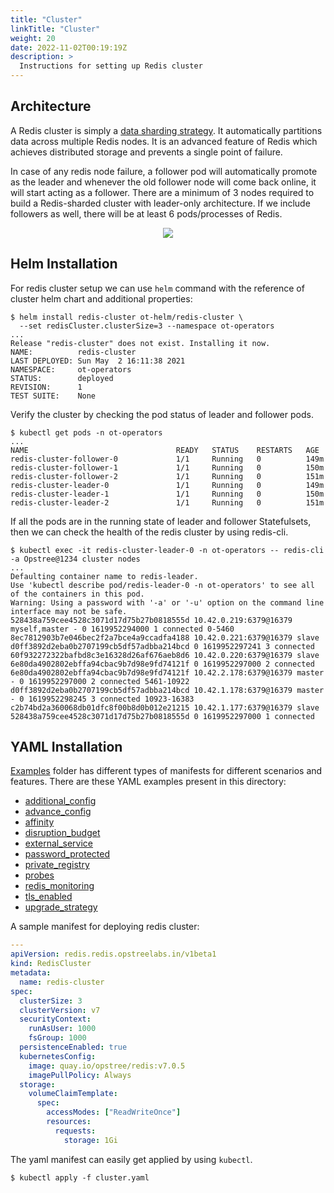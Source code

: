 ```yaml
---
title: "Cluster"
linkTitle: "Cluster"
weight: 20
date: 2022-11-02T00:19:19Z
description: >
  Instructions for setting up Redis cluster
---
```


## Architecture

A Redis cluster is simply a [data sharding strategy](https://www.digitalocean.com/community/tutorials/understanding-database-sharding). It automatically partitions data across multiple Redis nodes. It is an advanced feature of Redis which achieves distributed storage and prevents a single point of failure.

In case of any redis node failure, a follower pod will automatically promote as the leader and whenever the old follower node will come back online, it will start acting as a follower. There are a minimum of 3 nodes required to build a Redis-sharded cluster with leader-only architecture. If we include followers as well, there will be at least 6 pods/processes of Redis.

<div align="center" class="mb-0">
    <img src="../../../images/cluster-redis.png">
</div>

## Helm Installation

For redis cluster setup we can use `helm` command with the reference of cluster helm chart and additional properties:

```shell
$ helm install redis-cluster ot-helm/redis-cluster \
  --set redisCluster.clusterSize=3 --namespace ot-operators
...
Release "redis-cluster" does not exist. Installing it now.
NAME:          redis-cluster
LAST DEPLOYED: Sun May  2 16:11:38 2021
NAMESPACE:     ot-operators
STATUS:        deployed
REVISION:      1
TEST SUITE:    None
```

Verify the cluster by checking the pod status of leader and follower pods.

```shell
$ kubectl get pods -n ot-operators
...
NAME                                 READY   STATUS    RESTARTS   AGE
redis-cluster-follower-0             1/1     Running   0          149m
redis-cluster-follower-1             1/1     Running   0          150m
redis-cluster-follower-2             1/1     Running   0          151m
redis-cluster-leader-0               1/1     Running   0          149m
redis-cluster-leader-1               1/1     Running   0          150m
redis-cluster-leader-2               1/1     Running   0          151m
```

If all the pods are in the running state of leader and follower Statefulsets, then we can check the health of the redis cluster by using redis-cli.

```shell
$ kubectl exec -it redis-cluster-leader-0 -n ot-operators -- redis-cli -a Opstree@1234 cluster nodes
...
Defaulting container name to redis-leader.
Use 'kubectl describe pod/redis-leader-0 -n ot-operators' to see all of the containers in this pod.
Warning: Using a password with '-a' or '-u' option on the command line interface may not be safe.
528438a759cee4528c3071d17d75b27b0818555d 10.42.0.219:6379@16379 myself,master - 0 1619952294000 1 connected 0-5460
8ec7812903b7e046bec2f2a7bce4a9ccadfa4188 10.42.0.221:6379@16379 slave d0ff3892d2eba0b2707199cb5df57adbba214bcd 0 1619952297241 3 connected
60f932272322bafbd8c3e16328d26af676aeb8d6 10.42.0.220:6379@16379 slave 6e80da4902802ebffa94cbac9b7d98e9fd74121f 0 1619952297000 2 connected
6e80da4902802ebffa94cbac9b7d98e9fd74121f 10.42.2.178:6379@16379 master - 0 1619952297000 2 connected 5461-10922
d0ff3892d2eba0b2707199cb5df57adbba214bcd 10.42.1.178:6379@16379 master - 0 1619952298245 3 connected 10923-16383
c2b74bd2a360068db01dfc8f00b8d0b012e21215 10.42.1.177:6379@16379 slave 528438a759cee4528c3071d17d75b27b0818555d 0 1619952297000 1 connected
```

## YAML Installation

[Examples](https://github.com/elrondwong/redis-operator/tree/master/example) folder has different types of manifests for different scenarios and features. There are these YAML examples present in this directory:

- [additional_config](https://github.com/elrondwong/redis-operator/tree/master/example/additional_config)
- [advance_config](https://github.com/elrondwong/redis-operator/tree/master/example/advance_config)
- [affinity](https://github.com/elrondwong/redis-operator/tree/master/example/affinity)
- [disruption_budget](https://github.com/elrondwong/redis-operator/tree/master/example/disruption_budget)
- [external_service](https://github.com/elrondwong/redis-operator/tree/master/example/external_service)
- [password_protected](https://github.com/elrondwong/redis-operator/tree/master/example/password_protected)
- [private_registry](https://github.com/elrondwong/redis-operator/tree/master/example/private_registry)
- [probes](https://github.com/elrondwong/redis-operator/tree/master/example/probes)
- [redis_monitoring](https://github.com/elrondwong/redis-operator/tree/master/example/redis_monitoring)
- [tls_enabled](https://github.com/elrondwong/redis-operator/tree/master/example/tls_enabled)
- [upgrade_strategy](https://github.com/elrondwong/redis-operator/tree/master/example/upgrade-strategy)

A sample manifest for deploying redis cluster:

```yaml
---
apiVersion: redis.redis.opstreelabs.in/v1beta1
kind: RedisCluster
metadata:
  name: redis-cluster
spec:
  clusterSize: 3
  clusterVersion: v7
  securityContext:
    runAsUser: 1000
    fsGroup: 1000
  persistenceEnabled: true
  kubernetesConfig:
    image: quay.io/opstree/redis:v7.0.5
    imagePullPolicy: Always
  storage:
    volumeClaimTemplate:
      spec:
        accessModes: ["ReadWriteOnce"]
        resources:
          requests:
            storage: 1Gi
```

The yaml manifest can easily get applied by using `kubectl`.

```shell
$ kubectl apply -f cluster.yaml
```
